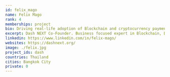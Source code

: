 ```yaml
---
id: felix_mago
name: Felix Mago
rank: 4
memberships: project
bio: Driving real-life adoption of Blockchain and cryptocurrency payments. Building DAOs and DAC for the web 4.0.
excerpt: Dash NEXT Co-Founder. Business focused expert in Blockchain, DeFi, decentralization and cryptocurrency payments
linkedin: https://www.linkedin.com/in/felix-mago/
websites: https://dashnext.org/
image: ./felix.jpg
project_ids: dash
countries: Thailand
cities: Bangkok City
private: 0
---
```

